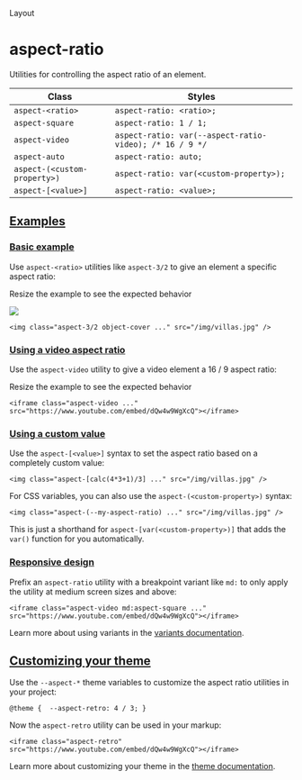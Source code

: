 <!--$-->

<!--/$-->

Layout

# aspect-ratio

Utilities for controlling the aspect ratio of an element.

| Class                        | Styles                                                  |
| ---------------------------- | ------------------------------------------------------- |
| `aspect-<ratio>`             | `aspect-ratio: <ratio>;`                                |
| `aspect-square`              | `aspect-ratio: 1 / 1;`                                  |
| `aspect-video`               | `aspect-ratio: var(--aspect-ratio-video); /* 16 / 9 */` |
| `aspect-auto`                | `aspect-ratio: auto;`                                   |
| `aspect-(<custom-property>)` | `aspect-ratio: var(<custom-property>);`                 |
| `aspect-[<value>]`           | `aspect-ratio: <value>;`                                |

## [Examples](#examples)

### [Basic example](#basic-example)

Use `aspect-<ratio>` utilities like `aspect-3/2` to give an element a specific aspect ratio:

Resize the example to see the expected behavior

![](https://images.unsplash.com/photo-1590523277543-a94d2e4eb00b?ixlib=rb-1.2.1\&ixid=MnwxMjA3fDB8MHxwaG90by1wYWdlfHx8fGVufDB8fHx8\&auto=format\&fit=crop\&w=1200\&q=80)

```
<img class="aspect-3/2 object-cover ..." src="/img/villas.jpg" />
```

### [Using a video aspect ratio](#using-a-video-aspect-ratio)

Use the `aspect-video` utility to give a video element a 16 / 9 aspect ratio:

Resize the example to see the expected behavior

```
<iframe class="aspect-video ..." src="https://www.youtube.com/embed/dQw4w9WgXcQ"></iframe>
```

### [Using a custom value](#using-a-custom-value)

Use the<!-- --> `aspect-[<value>]` <!-- -->syntax<!-- --> <!-- -->to set the <!-- -->aspect ratio<!-- --> based on a completely custom value:

```
<img class="aspect-[calc(4*3+1)/3] ..." src="/img/villas.jpg" />
```

For CSS variables, you can also use the<!-- --> `aspect-(<custom-property>)` <!-- -->syntax:

```
<img class="aspect-(--my-aspect-ratio) ..." src="/img/villas.jpg" />
```

This is just a shorthand for<!-- --> `aspect-[var(<custom-property>)]` <!-- -->that adds the `var()` function for you automatically.

### [Responsive design](#responsive-design)

Prefix <!-- -->an<!-- --> `aspect-ratio` utility<!-- --> <!-- -->with a breakpoint variant like `md:` to only apply the utility at <!-- -->medium<!-- --> <!-- -->screen sizes and above:

```
<iframe class="aspect-video md:aspect-square ..." src="https://www.youtube.com/embed/dQw4w9WgXcQ"></iframe>
```

Learn more about using variants in the [variants documentation](/docs/hover-focus-and-other-states).

## [Customizing your theme](#customizing-your-theme)

Use the `--aspect-*` theme variables to customize the <!-- -->aspect ratio<!-- --> <!-- -->utilities in your project:

```
@theme {  --aspect-retro: 4 / 3; }
```

Now the<!-- --> `aspect-retro` <!-- -->utility can be used in your markup:

```
<iframe class="aspect-retro" src="https://www.youtube.com/embed/dQw4w9WgXcQ"></iframe>
```

Learn more about customizing your theme in the<!-- --> [theme documentation](/docs/theme#customizing-your-theme).

<!--$-->

<!--/$-->
